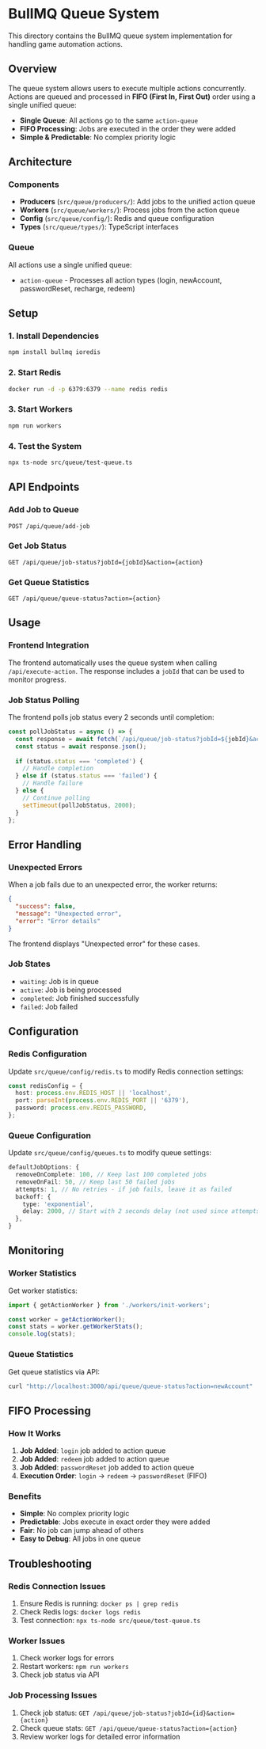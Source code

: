 # BullMQ Queue System

This directory contains the BullMQ queue system implementation for handling game automation actions.

## Overview

The queue system allows users to execute multiple actions concurrently. Actions are queued and processed in **FIFO (First In, First Out)** order using a single unified queue:

- **Single Queue**: All actions go to the same `action-queue`
- **FIFO Processing**: Jobs are executed in the order they were added
- **Simple & Predictable**: No complex priority logic

## Architecture

### Components

- **Producers** (`src/queue/producers/`): Add jobs to the unified action queue
- **Workers** (`src/queue/workers/`): Process jobs from the action queue
- **Config** (`src/queue/config/`): Redis and queue configuration
- **Types** (`src/queue/types/`): TypeScript interfaces

### Queue

All actions use a single unified queue:
- `action-queue` - Processes all action types (login, newAccount, passwordReset, recharge, redeem)

## Setup

### 1. Install Dependencies

```bash
npm install bullmq ioredis
```

### 2. Start Redis

```bash
docker run -d -p 6379:6379 --name redis redis
```

### 3. Start Workers

```bash
npm run workers
```

### 4. Test the System

```bash
npx ts-node src/queue/test-queue.ts
```

## API Endpoints

### Add Job to Queue
```
POST /api/queue/add-job
```

### Get Job Status
```
GET /api/queue/job-status?jobId={jobId}&action={action}
```

### Get Queue Statistics
```
GET /api/queue/queue-status?action={action}
```

## Usage

### Frontend Integration

The frontend automatically uses the queue system when calling `/api/execute-action`. The response includes a `jobId` that can be used to monitor progress.

### Job Status Polling

The frontend polls job status every 2 seconds until completion:

```typescript
const pollJobStatus = async () => {
  const response = await fetch(`/api/queue/job-status?jobId=${jobId}&action=${action}`);
  const status = await response.json();
  
  if (status.status === 'completed') {
    // Handle completion
  } else if (status.status === 'failed') {
    // Handle failure
  } else {
    // Continue polling
    setTimeout(pollJobStatus, 2000);
  }
};
```

## Error Handling

### Unexpected Errors

When a job fails due to an unexpected error, the worker returns:

```json
{
  "success": false,
  "message": "Unexpected error",
  "error": "Error details"
}
```

The frontend displays "Unexpected error" for these cases.

### Job States

- `waiting`: Job is in queue
- `active`: Job is being processed
- `completed`: Job finished successfully
- `failed`: Job failed

## Configuration

### Redis Configuration

Update `src/queue/config/redis.ts` to modify Redis connection settings:

```typescript
const redisConfig = {
  host: process.env.REDIS_HOST || 'localhost',
  port: parseInt(process.env.REDIS_PORT || '6379'),
  password: process.env.REDIS_PASSWORD,
};
```

### Queue Configuration

Update `src/queue/config/queues.ts` to modify queue settings:

```typescript
defaultJobOptions: {
  removeOnComplete: 100, // Keep last 100 completed jobs
  removeOnFail: 50, // Keep last 50 failed jobs
  attempts: 1, // No retries - if job fails, leave it as failed
  backoff: {
    type: 'exponential',
    delay: 2000, // Start with 2 seconds delay (not used since attempts=1)
  },
}
```

## Monitoring

### Worker Statistics

Get worker statistics:

```typescript
import { getActionWorker } from './workers/init-workers';

const worker = getActionWorker();
const stats = worker.getWorkerStats();
console.log(stats);
```

### Queue Statistics

Get queue statistics via API:

```bash
curl "http://localhost:3000/api/queue/queue-status?action=newAccount"
```

## FIFO Processing

### How It Works

1. **Job Added**: `login` job added to action queue
2. **Job Added**: `redeem` job added to action queue  
3. **Job Added**: `passwordReset` job added to action queue
4. **Execution Order**: `login` → `redeem` → `passwordReset` (FIFO)

### Benefits

- **Simple**: No complex priority logic
- **Predictable**: Jobs execute in exact order they were added
- **Fair**: No job can jump ahead of others
- **Easy to Debug**: All jobs in one queue

## Troubleshooting

### Redis Connection Issues

1. Ensure Redis is running: `docker ps | grep redis`
2. Check Redis logs: `docker logs redis`
3. Test connection: `npx ts-node src/queue/test-queue.ts`

### Worker Issues

1. Check worker logs for errors
2. Restart workers: `npm run workers`
3. Check job status via API

### Job Processing Issues

1. Check job status: `GET /api/queue/job-status?jobId={id}&action={action}`
2. Check queue stats: `GET /api/queue/queue-status?action={action}`
3. Review worker logs for detailed error information 